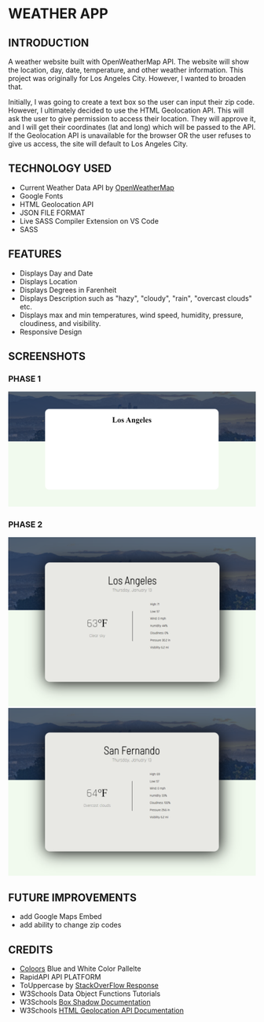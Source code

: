 # WEATHER APP

## INTRODUCTION
A weather website built with OpenWeatherMap API. The website will show the location, day, date, temperature, and other weather information. This project was originally for Los Angeles City. However, I wanted to broaden that. 


Initially, I was going to create a text box so the user can input their zip code. However, I ultimately decided to use the HTML Geolocation API. This will ask the user to give permission to access their location. They will approve it, and I will get their coordinates (lat and long) which will be passed to the API. If the Geolocation API is unavailable for the browser OR the user refuses to give us access, the site will default to Los Angeles City. 

## TECHNOLOGY USED
- Current Weather Data API by [OpenWeatherMap](https://openweathermap.org/)   
- Google Fonts 
- HTML Geolocation API  
- JSON FILE FORMAT  
- Live SASS Compiler Extension on VS Code  
- SASS 

## FEATURES
- Displays Day and Date  
- Displays Location  
- Displays Degrees in Farenheit  
- Displays Description such as "hazy", "cloudy", "rain", "overcast clouds" etc.  
- Displays max and min temperatures, wind speed, humidity, pressure, cloudiness, and visibility.
- Responsive Design 

## SCREENSHOTS
### PHASE 1
![Screen1](https://github.com/kyledeguzmanx/fDev-website-WeatherAppV1/blob/master/img/D1S100.png)
### PHASE 2
![SCREEN2](https://github.com/kyledeguzmanx/fDev-website-WeatherAppV1/blob/master/img/D2S100.png)
![SCREEN2](https://github.com/kyledeguzmanx/fDev-website-WeatherAppV1/blob/master/img/D2S101.png)


## FUTURE IMPROVEMENTS
- add Google Maps Embed  
- add ability to change zip codes  

## CREDITS 
- [Coloors](https://coolors.co/palettes/trending) Blue and White Color Pallelte
- RapidAPI API PLATFORM   
- ToUppercase by [StackOverFlow Response](https://stackoverflow.com/questions/1026069/how-do-i-make-the-first-letter-of-a-string-uppercase-in-javascript)
- W3Schools Data Object Functions Tutorials   
- W3Schools [Box Shadow Documentation](https://www.w3schools.com/cssref/css3_pr_box-shadow.asp)  
- W3Schools [HTML Geolocation API Documentation](https://www.w3schools.com/html/html5_geolocation.asp)  
